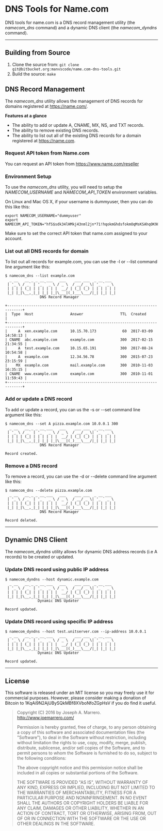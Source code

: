 # DNS Tools for Name.com

DNS tools for name.com is a DNS record management utility (the _namecom_dns_ command) and a dynamic DNS client (the _namecom_dyndns_ command).

----------

## Building from Source
1. Clone the source from: ```git clone git@bitbucket.org:manvscode/name.com-dns-tools.git```
2. Build the source: ```make```

## DNS Record Management

The _namecom_dns_ utility allows the management of DNS records for domains registered at https://name.com/.

**Features at a glance**

- The ability to add or update A, CNAME, MX, NS, and TXT records.
- The ability to remove existing DNS records.
- The ability to list out all of the existing DNS records for a domain registered at https://name.com.

### Request API token from Name.com

You can request an API token from https://www.name.com/reseller

### Environment Setup
To use the _namecom_dns_ utility, you will need to setup the _NAMECOM_USERNAME_ and _NAMECOM_API_TOKEN_ environment variables.

On Linux and Mac OS X, if your username is dummyuser, then you can do this like this:
```
export NAMECOM_USERNAME="dummyuser"
export NAMECOM_API_TOKEN="hfS$sdk34lHMkj43nml2jn*71!hqokmGhdsfokmOqMsKSAhqOK98FMMASOOIQM"
```
Make sure to set the correct API token that name.com assigned to your account.

### List out all DNS records for domain
To list out all records for example.com, you can use the -l or --list command line argument like this:
```
$ namecom_dns --list example.com
  _ __   __ _ _ __ ___   ___    ___ ___  _ __ ___
 | '_ \ / _` | '_ ` _ \ / _ \  / __/ _ \| '_ ` _ \
 | | | | (_| | | | | | |  __/ | (_| (_) | | | | | |
 |_| |_|\__,_|_| |_| |_|\___|(_)___\___/|_| |_| |_|
                DNS Record Manager

+-----------------------------------------------------------------------------+
|  Type  Host                 Answer                 TTL  Created             |
+-----------------------------------------------------------------------------+
|     A  xen.example.com      10.15.70.173            60  2017-03-09 14:58:13 |
| CNAME  abc.example.com      example.com            300  2017-02-15 21:34:55 |
|     A  test.example.com     10.15.65.191           300  2017-08-24 10:54:58 |
|     A  example.com          12.34.56.78            300  2015-07-23 23:15:59 |
|    MX  example.com          mail.example.com       300  2010-11-03 16:35:15 |
| CNAME  www.example.com      example.com            300  2010-11-01 11:59:43 |
+-----------------------------------------------------------------------------+
```

### Add or update a DNS record
To add or update a record, you can us the -s or --set command line argument like this:
```
$ namecom_dns --set A pizza.example.com 10.0.0.1 300
  _ __   __ _ _ __ ___   ___    ___ ___  _ __ ___
 | '_ \ / _` | '_ ` _ \ / _ \  / __/ _ \| '_ ` _ \
 | | | | (_| | | | | | |  __/ | (_| (_) | | | | | |
 |_| |_|\__,_|_| |_| |_|\___|(_)___\___/|_| |_| |_|
                DNS Record Manager

Record created.
```
### Remove a DNS record
To remove a record, you can use the -d or --delete command line argument like this:

```
$ namecom_dns --delete pizza.example.com
  _ __   __ _ _ __ ___   ___    ___ ___  _ __ ___
 | '_ \ / _` | '_ ` _ \ / _ \  / __/ _ \| '_ ` _ \
 | | | | (_| | | | | | |  __/ | (_| (_) | | | | | |
 |_| |_|\__,_|_| |_| |_|\___|(_)___\___/|_| |_| |_|
                DNS Record Manager

Record deleted.
```

----------

## Dynamic DNS Client

The _namecom_dyndns_ utility allows for dynamic DNS address records (i.e A records) to be created or updated.

### Update DNS record using public IP address
```
$ namecom_dyndns --host dynamic.example.com
  _ __   __ _ _ __ ___   ___    ___ ___  _ __ ___
 | '_ \ / _` | '_ ` _ \ / _ \  / __/ _ \| '_ ` _ \
 | | | | (_| | | | | | |  __/ | (_| (_) | | | | | |
 |_| |_|\__,_|_| |_| |_|\___|(_)___\___/|_| |_| |_|
               Dynamic DNS Updater

Record updated.
```
### Update DNS record using specific IP address
```
$ namecom_dyndns --host test.unitserver.com --ip-address 10.0.0.1
  _ __   __ _ _ __ ___   ___    ___ ___  _ __ ___
 | '_ \ / _` | '_ ` _ \ / _ \  / __/ _ \| '_ ` _ \
 | | | | (_| | | | | | |  __/ | (_| (_) | | | | | |
 |_| |_|\__,_|_| |_| |_|\___|(_)___\___/|_| |_| |_|
               Dynamic DNS Updater

Record updated.
```

----------



License
-------------
This software is released under an MIT license so you may freely use it for commercial purposes.  However, please consider making a donation of Bitcoin to 1KqAi9N2AjUBySQkMBf8XVboNfoZGpHsV if you do find it useful.

> Copyright (C) 2016 by Joseph A. Marrero. http://www.joemarrero.com/
> 
> Permission is hereby granted, free of charge, to any person obtaining a copy
> of this software and associated documentation files (the "Software"), to deal
> in the Software without restriction, including without limitation the rights
> to use, copy, modify, merge, publish, distribute, sublicense, and/or sell
> copies of the Software, and to permit persons to whom the Software is
> furnished to do so, subject to the following conditions:
> 
> The above copyright notice and this permission notice shall be included in
> all copies or substantial portions of the Software.
>   
> THE SOFTWARE IS PROVIDED "AS IS", WITHOUT WARRANTY OF ANY KIND, EXPRESS OR
> IMPLIED, INCLUDING BUT NOT LIMITED TO THE WARRANTIES OF MERCHANTABILITY,
> FITNESS FOR A PARTICULAR PURPOSE AND NONINFRINGEMENT. IN NO EVENT SHALL THE
> AUTHORS OR COPYRIGHT HOLDERS BE LIABLE FOR ANY CLAIM, DAMAGES OR OTHER
> LIABILITY, WHETHER IN AN ACTION OF CONTRACT, TORT OR OTHERWISE, ARISING FROM,
> OUT OF OR IN CONNECTION WITH THE SOFTWARE OR THE USE OR OTHER DEALINGS IN
> THE SOFTWARE.

